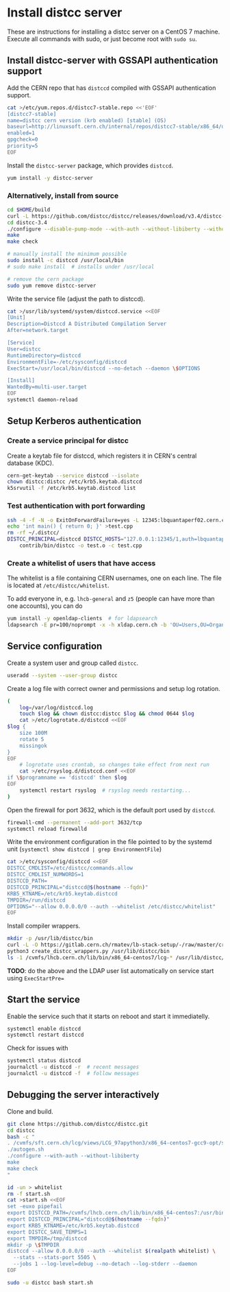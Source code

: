 # Install distcc server

These are instructions for installing a distcc server on a CentOS 7 machine.
Execute all commands with sudo, or just become root with `sudo su`.

## Install distcc-server with GSSAPI authentication support

Add the CERN repo that has `distccd` compiled with GSSAPI authentication support.

```sh
cat >/etc/yum.repos.d/distcc7-stable.repo <<'EOF'
[distcc7-stable]
name=distcc cern version (krb enabled) [stable] (OS)
baseurl=http://linuxsoft.cern.ch/internal/repos/distcc7-stable/x86_64/os
enabled=1
gpgcheck=0
priority=5
EOF
```

Install the `distcc-server` package, which provides `distccd`.

```sh
yum install -y distcc-server
```

### Alternatively, install from source

```sh
cd $HOME/build
curl -L https://github.com/distcc/distcc/releases/download/v3.4/distcc-3.4.tar.gz | tar -xz
cd distcc-3.4
./configure --disable-pump-mode --with-auth --without-libiberty --without-avahi
make
make check

# manually install the minimum possible
sudo install -c distccd /usr/local/bin
# sudo make install  # installs under /usr/local

# remove the cern package
sudo yum remove distcc-server
```

Write the service file (adjust the path to distccd).

```sh
cat >/usr/lib/systemd/system/distccd.service <<EOF
[Unit]
Description=Distccd A Distributed Compilation Server
After=network.target

[Service]
User=distcc
RuntimeDirectory=distccd
EnvironmentFile=-/etc/sysconfig/distccd
ExecStart=/usr/local/bin/distccd --no-detach --daemon \$OPTIONS

[Install]
WantedBy=multi-user.target
EOF
systemctl daemon-reload
```

## Setup Kerberos authentication

### Create a service principal for distcc

Create a keytab file for distccd, which registers it in CERN's
central database (KDC).

```sh
cern-get-keytab --service distccd --isolate
chown distcc:distcc /etc/krb5.keytab.distccd
k5srvutil -f /etc/krb5.keytab.distccd list
```

### Test authentication with port forwarding

```sh
ssh -4 -f -N -o ExitOnForwardFailure=yes -L 12345:lbquantaperf02.cern.ch:3632 lxplus.cern.ch
echo 'int main() { return 0; }' >test.cpp
rm -rf ~/.distcc/
DISTCC_PRINCIPAL=distccd DISTCC_HOSTS="127.0.0.1:12345/1,auth=lbquantaperf02.cern.ch --localslots=1" DISTCC_VERBOSE=1 \
    contrib/bin/distcc -o test.o -c test.cpp
```

### Create a whitelist of users that have access

The whitelist is a file containing CERN usernames, one on each line.
The file is located at `/etc/distcc/whitelist`.

To add everyone in, e.g. `lhcb-general` and `z5` (people can have more than one
accounts), you can do

```sh
yum install -y openldap-clients  # for ldapsearch
ldapsearch -E pr=100/noprompt -x -h xldap.cern.ch -b 'OU=Users,OU=Organic Units,DC=cern,DC=ch' '(&(objectClass=user)(|(gidNumber=1470)(memberof=CN=lhcb-general-dynamic,OU=e-groups,OU=Workgroups,DC=cern,DC=ch)))' sAMAccountName | grep '^sAMAccountName:' | cut -d " " -f 2 | sort > /etc/distcc/whitelist
```

## Service configuration

Create a system user and group called `distcc`.

```sh
useradd --system --user-group distcc
```

Create a log file with correct owner and permissions and setup log rotation.

```sh
(
    log=/var/log/distccd.log
    touch $log && chown distcc:distcc $log && chmod 0644 $log
    cat >/etc/logrotate.d/distccd <<EOF
$log {
    size 100M
    rotate 5
    missingok
}
EOF
    # logrotate uses crontab, so changes take effect from next run
    cat >/etc/rsyslog.d/distccd.conf <<EOF
if \$programname == 'distccd' then $log
EOF
    systemctl restart rsyslog  # rsyslog needs restarting...
)
```

Open the firewall for port 3632, which is the default port used by `distccd`.

```sh
firewall-cmd --permanent --add-port 3632/tcp
systemctl reload firewalld
```

Write the environment configuration in the file pointed to by the systemd unit
(`systemctl show distccd | grep EnvironmentFile`)

```sh
cat >/etc/sysconfig/distccd <<EOF
DISTCC_CMDLIST=/etc/distcc/commands.allow
DISTCC_CMDLIST_NUMWORDS=1
DISTCCD_PATH=
DISTCCD_PRINCIPAL="distccd@$(hostname --fqdn)"
KRB5_KTNAME=/etc/krb5.keytab.distccd
TMPDIR=/run/distccd
OPTIONS="--allow 0.0.0.0/0 --auth --whitelist /etc/distcc/whitelist"
EOF
```

Install compiler wrappers.

```sh
mkdir -p /usr/lib/distcc/bin
curl -L -O https://gitlab.cern.ch/rmatev/lb-stack-setup/-/raw/master/create_distcc_wrappers.py
python3 create_distcc_wrappers.py /usr/lib/distcc/bin
ls -1 /cvmfs/lhcb.cern.ch/lib/bin/x86_64-centos7/lcg-* /usr/lib/distcc/bin/* > /etc/distcc/commands.allow
```

__TODO__: do the above and the LDAP user list automatically on service start using `ExecStartPre=`

## Start the service

Enable the service such that it starts on reboot and start it immediatelly.

```sh
systemctl enable distccd
systemctl restart distccd
```

Check for issues with

```sh
systemctl status distccd
journalctl -u distccd -r  # recent messages
journalctl -u distccd -f  # follow messages
```

## Debugging the server interactively

Clone and build.

```sh
git clone https://github.com/distcc/distcc.git
cd distcc
bash -c "
. /cvmfs/sft.cern.ch/lcg/views/LCG_97apython3/x86_64-centos7-gcc9-opt/setup.sh
./autogen.sh
./configure --with-auth --without-libiberty
make
make check
"
```

```sh
id -un > whitelist
rm -f start.sh
cat >start.sh <<EOF
set -euxo pipefail
export DISTCCD_PATH=/cvmfs/lhcb.cern.ch/lib/bin/x86_64-centos7:/usr/bin
export DISTCCD_PRINCIPAL="distccd@$(hostname --fqdn)"
export KRB5_KTNAME=/etc/krb5.keytab.distccd
export DISTCC_SAVE_TEMPS=1
export TMPDIR=/tmp/distccd
mkdir -p \$TMPDIR
distccd --allow 0.0.0.0/0 --auth --whitelist $(realpath whitelist) \
  --stats --stats-port 5505 \
  --jobs 1 --log-level=debug --no-detach --log-stderr --daemon
EOF

sudo -u distcc bash start.sh
```
